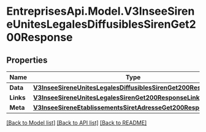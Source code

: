 # EntreprisesApi.Model.V3InseeSireneUnitesLegalesDiffusiblesSirenGet200Response

## Properties

Name | Type | Description | Notes
------------ | ------------- | ------------- | -------------
**Data** | [**V3InseeSireneUnitesLegalesDiffusiblesSirenGet200ResponseData**](V3InseeSireneUnitesLegalesDiffusiblesSirenGet200ResponseData.md) |  | 
**Links** | [**V3InseeSireneUnitesLegalesSirenGet200ResponseLinks**](V3InseeSireneUnitesLegalesSirenGet200ResponseLinks.md) |  | 
**Meta** | [**V3InseeSireneEtablissementsSiretAdresseGet200ResponseMeta**](V3InseeSireneEtablissementsSiretAdresseGet200ResponseMeta.md) |  | 

[[Back to Model list]](../README.md#documentation-for-models) [[Back to API list]](../README.md#documentation-for-api-endpoints) [[Back to README]](../README.md)

